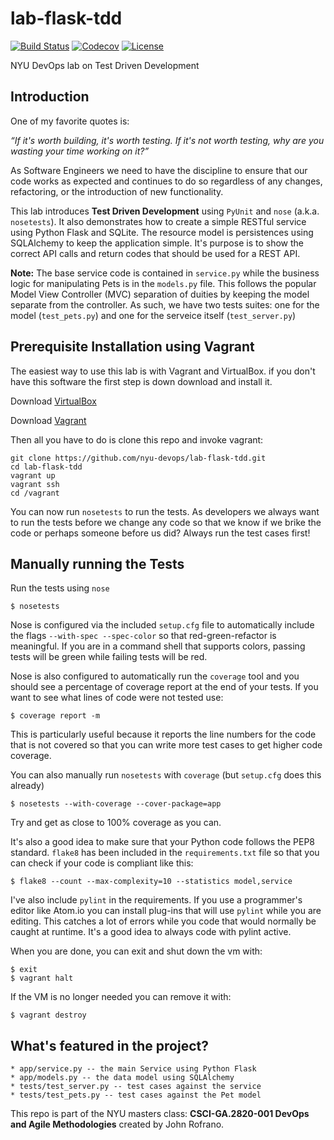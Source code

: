 # lab-flask-tdd

[![Build Status](https://travis-ci.org/nyu-devops/lab-flask-tdd.svg?branch=master)](https://travis-ci.org/nyu-devops/lab-flask-tdd)
[![Codecov](https://codecov.io/gh/nyu-devops/lab-flask-tdd/branch/master/graph/badge.svg)](https://codecov.io/gh/nyu-devops/lab-flask-tdd/branch/master/graph/badge.svg)
[![License](https://img.shields.io/badge/License-Apache%202.0-blue.svg)](https://opensource.org/licenses/Apache-2.0)

NYU DevOps lab on Test Driven Development

## Introduction

One of my favorite quotes is:

_“If it's worth building, it's worth testing.
If it's not worth testing, why are you wasting your time working on it?”_

As Software Engineers we need to have the discipline to ensure that our code works as expected and continues to do so regardless of any changes, refactoring, or the introduction of new functionality.

This lab introduces **Test Driven Development** using `PyUnit` and `nose` (a.k.a. `nosetests`). It also demonstrates how to create a simple RESTful service using Python Flask and SQLite.
The resource model is persistences using SQLAlchemy to keep the application simple. It's purpose is to show the correct API calls and return codes that should be used for a REST API.

**Note:** The base service code is contained in `service.py` while the business logic for manipulating Pets is in the `models.py` file. This follows the popular Model View Controller (MVC) separation of duities by keeping the model separate from the controller. As such, we have two tests suites: one for the model (`test_pets.py`) and one for the serveice itself (`test_server.py`)

## Prerequisite Installation using Vagrant

The easiest way to use this lab is with Vagrant and VirtualBox. if you don't have this software the first step is down download and install it.

Download [VirtualBox](https://www.virtualbox.org/)

Download [Vagrant](https://www.vagrantup.com/)

Then all you have to do is clone this repo and invoke vagrant:

    git clone https://github.com/nyu-devops/lab-flask-tdd.git
    cd lab-flask-tdd
    vagrant up
    vagrant ssh
    cd /vagrant

You can now run `nosetests` to run the tests. As developers we always want to run the tests before we change any code so that we know if we brike the code or perhaps someone before us did? Always run the test cases first!

## Manually running the Tests

Run the tests using `nose`

    $ nosetests

Nose is configured via the included `setup.cfg` file to automatically include the flags `--with-spec --spec-color` so that red-green-refactor is meaningful. If you are in a command shell that supports colors, passing tests will be green while failing tests will be red.

Nose is also configured to automatically run the `coverage` tool and you should see a percentage of coverage report at the end of your tests. If you want to see what lines of code were not tested use:

    $ coverage report -m

This is particularly useful because it reports the line numbers for the code that is not covered so that you can write more test cases to get higher code coverage.

You can also manually run `nosetests` with `coverage` (but `setup.cfg` does this already)

    $ nosetests --with-coverage --cover-package=app

Try and get as close to 100% coverage as you can.

It's also a good idea to make sure that your Python code follows the PEP8 standard. `flake8` has been included in the `requirements.txt` file so that you can check if your code is compliant like this:

    $ flake8 --count --max-complexity=10 --statistics model,service

I've also include `pylint` in the requirements. If you use a programmer's editor like Atom.io you can install plug-ins that will use `pylint` while you are editing. This catches a lot of errors while you code that would normally be caught at runtime. It's a good idea to always code with pylint active.

When you are done, you can exit and shut down the vm with:

    $ exit
    $ vagrant halt

If the VM is no longer needed you can remove it with:

    $ vagrant destroy


## What's featured in the project?

    * app/service.py -- the main Service using Python Flask
    * app/models.py -- the data model using SQLAlchemy
    * tests/test_server.py -- test cases against the service
    * tests/test_pets.py -- test cases against the Pet model

This repo is part of the NYU masters class: **CSCI-GA.2820-001 DevOps and Agile Methodologies** created by John Rofrano.
